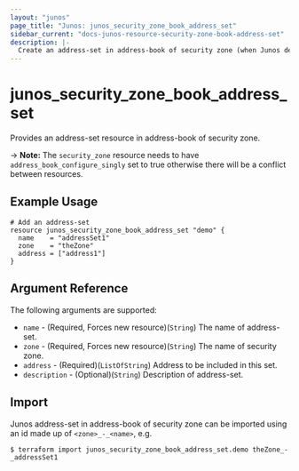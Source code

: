```yaml
---
layout: "junos"
page_title: "Junos: junos_security_zone_book_address_set"
sidebar_current: "docs-junos-resource-security-zone-book-address-set"
description: |-
  Create an address-set in address-book of security zone (when Junos device supports it)
---
```


# junos_security_zone_book_address_set

Provides an address-set resource in address-book of security zone.

-> **Note:** The `security_zone` resource needs to have `address_book_configure_singly` set to true otherwise there will be a conflict between resources.

## Example Usage

```hcl
# Add an address-set
resource junos_security_zone_book_address_set "demo" {
  name    = "addressSet1"
  zone    = "theZone"
  address = ["address1"]
}
```

## Argument Reference

The following arguments are supported:

* `name` - (Required, Forces new resource)(`String`) The name of address-set.
* `zone` - (Required, Forces new resource)(`String`) The name of security zone.
* `address` - (Required)(`ListOfString`) Address to be included in this set.
* `description` - (Optional)(`String`) Description of address-set.

## Import

Junos address-set in address-book of security zone can be imported using an id made up of `<zone>_-_<name>`, e.g.

```
$ terraform import junos_security_zone_book_address_set.demo theZone_-_addressSet1
```
